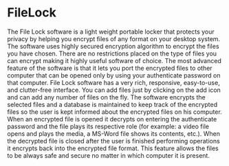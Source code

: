 # FileLock
The File Lock software is a light weight portable locker that protects your privacy by helping you encrypt files of any format on your desktop system. The software uses highly secured encryption algorithm to encrypt the files you have chosen. There are no restrictions placed on the type of files you can encrypt making it highly useful software of choice. The most advanced feature of the software is that it lets you port the encrypted files to other computer that can be opened only by using your authenticate password on that computer.  File Lock software has a very rich, responsive, easy-to-use, and clutter-free interface. You can add files just by clicking on the add icon and can add any number of files on the fly. The software encrypts the selected files and a database is maintained to keep track of the encrypted files so the user is kept informed about the encrypted files on his computer. When an encrypted file is opened it decrypts on entering the authenticate password and the file plays its respective role (for example: a video file opens and plays the media, a MS-Word file shows its contents, etc.). When the decrypted file is closed after the user is finished performing operations it encrypts back into the encrypted file format. This feature allows the files to be always safe and secure no matter in which computer it is present.
